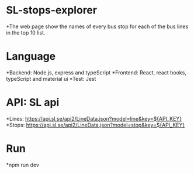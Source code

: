 # SL-stops-explorer

*The web page show the names of every bus stop for each of the bus lines in the top 10 list.

# Language
*Backend: Node.js, express and typeScript
*Frontend: React, react hooks, typeScript and material ui
*Test: Jest

# API: SL api 
*Lines: https://api.sl.se/api2/LineData.json?model=line&key=${API_KEY}
*Stops: https://api.sl.se/api2/LineData.json?model=stop&key=${API_KEY}

# Run
*npm run dev 
